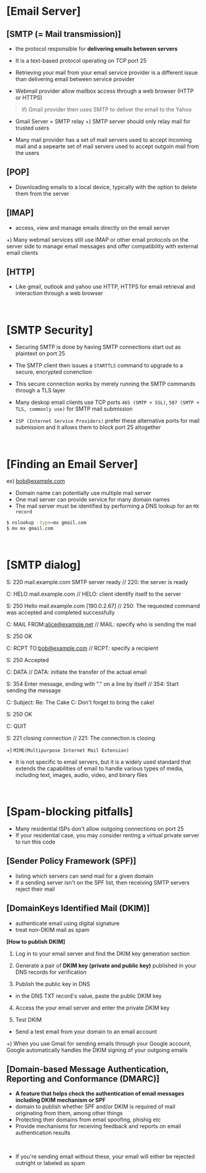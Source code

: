 # [Email Server]

## [SMTP (= Mail transmission)]

- the protocol responsible for **delivering emails between servers**
- It is a text-based protocol operating on TCP port 25


- Retrieving your mail from your email service provider is a different issue than delivering email between service provider
- Webmail provider allow mailbox access through a web browser (HTTP or HTTPS)

> if) Gmail provider then uses SMTP to deliver the email to the Yahoo

- Gmail Server = SMTP relay
+) SMTP server should only relay mail for trusted users

- Many mail provider has a set of mail servers used to accept incoming mail and a sepearte set of mail servers used to accept outgoin mail from the users

## [POP]

- Downloading emails to a local device, typically with the option to delete them from the server

## [IMAP]

- access, view and manage emails directly on the email server

+) Many webmail services still use IMAP or other email protocols on the server side to manage email messages and offer compatibility with external email clients

## [HTTP]

- Like gmail, outlook and yahoo use HTTP, HTTPS for email retrieval and interaction through a web browser

<br/>

# [SMTP Security]

- Securing SMTP is done by having SMTP connections start out as plaintext on port 25
- The SMTP client then issues a `STARTTLS` command to upgrade to a secure, encrypted conenction
- This secure connection works by merely running the SMTP commands through a TLS layer


- Many deskop email clients use TCP ports `465 (SMTP + SSL)`, `587 (SMTP + TLS, commonly use)` for SMTP mail submission
- `ISP (Internet Service Providers)` prefer these alternative ports for mail submission and it allows them to block port 25 altogether

<br/>

# [Finding an Email Server]

ex) bob@example.com

- Domain name can potentially use multiple mail server
- One mail server can provide service for many domain names
- The mail server must be identified by performing a DNS lookup for an `MX record` 

```bash
$ nslookup -type=mx gmail.com
$ mx mx gmail.com
```

<br/>

# [SMTP dialog]

S: 220 mail.example.com SMTP server ready 
// 220: the server is ready

C: HELO mail.example.com 
// HELO: client identify itself to the server

S: 250 Hello mail.example.com [190.0.2.67] 
// 250: The requested command was accepted and completed successfully

C: MAIL FROM:<alice@example.net> 
// MAIL: specify who is sending the mail

S: 250 OK

C: RCPT TO:<bob@example.com> 
// RCPT: specify a recipient

S: 250 Accepted

C: DATA 
// DATA: initiate the transfer of the actual email

S: 354 Enter message, ending with "." on a line by itself 
// 354: Start sending the message

C: Subject: Re: The Cake
C: Don't forget to bring the cake!

S: 250 OK

C: QUIT

S: 221 closing connection 
// 221: The connection is closing


+) `MIME(Multipurpose Internet Mail Extension)`

- It is not specific to email servers, but it is a widely used standard that extends the capabilities of email to handle various types of media, including text, images, audio, video, and binary files

<br/>

# [Spam-blocking pitfalls]

- Many residential ISPs don't allow outgoing connections on port 25
- If your residential case, you may consider renting a virtual private server to run this code


## [Sender Policy Framework (SPF)]

- listing which servers can send mail for a given domain
- If a sending server isn't on the SPF list, then receiving SMTP servers reject their mail

## [DomainKeys Identified Mail (DKIM)]

- authenticate email using digital signature
- treat non-DKIM mail as spam

**[How to publish DKIM]**

1. Log in to your email server and find the DKIM key generation section

2. Generate a pair of **DKIM key (private and public key)** published in your DNS records for verification

3. Publish the public key in DNS

- in the DNS TXT record's value, paste the public DKIM key

4. Access the your email server and enter the private DKIM key

5. Test DKIM

- Send a test email from your domain to an email account

+) When you use Gmail for sending emails through your Google account, Google automatically handles the DKIM signing of your outgoing emails

## [Domain-based Message Authentication, Reporting and Conformance (DMARC)]

- **A feature that helps check the authentication of email messages including DKIM mechanism or SPF**
- domain to publish whether SPF and/or DKIM is required of mail originating from them, among other things
- Protecting their domains from email spoofing, phishig etc
- Provide mechanisms for receiving feedback and reports on email authentication results

<br/>

- If you're sending email without these, your email will either be rejected outright or labeled as spam
